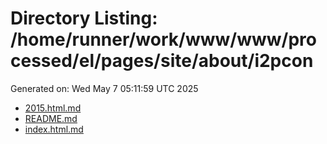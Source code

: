 # Directory Listing: /home/runner/work/www/www/processed/el/pages/site/about/i2pcon
Generated on: Wed May  7 05:11:59 UTC 2025

- [2015.html.md](2015.html.md)
- [README.md](README.md)
- [index.html.md](index.html.md)
